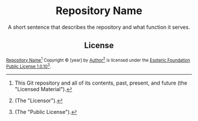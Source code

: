 <h1 align="center">Repository Name</h1>

<p align="center">A short sentence that describes the repository and what function it serves.</p>

<h2 align="center">License</h2>

<sup><a href="https://github.com/Author/repository-name">Repository Name</a>[^1] Copyright &copy; [year] by <a href="https://github.com/Author">Author</a>[^2] is licensed under the <a href="./LICENSE">Esoteric Foundation Public License 1.0.10</a>[^3].</sup>

[^1]: This Git repository and all of its contents, past, present, and future (the "Licensed Material").
[^2]: (The "Licensor").
[^3]: (The "Public License").
